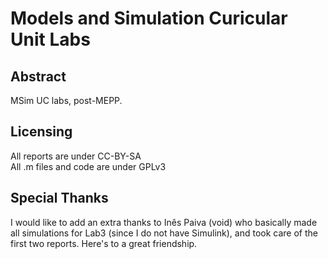 # Models and Simulation Curicular Unit Labs
## Abstract
MSim UC labs, post-MEPP.

## Licensing
All reports are under CC-BY-SA \
All .m files and code are under GPLv3

## Special Thanks
I would like to add an extra thanks to Inês Paiva (void) who basically made all simulations for Lab3 (since I do not have Simulink), and took care of the first two reports. Here's to a great friendship. 
